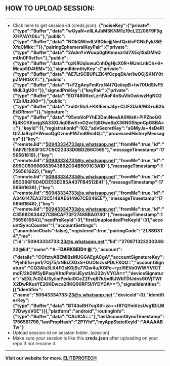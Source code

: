 ## HOW TO UPLOAD SESSION: 

---
- Click here to get session-id (creds.json). **{"noiseKey":{"private":{"type":"Buffer","data":"wGyaN+nIlLAJbMSKNM1z19cL2Z/06F9F5gXHP/AYt0k="},"public":{"type":"Buffer","data":"NOkQWivdLVBQkejjjNmfQxklcFCNkFyk/8iEXfqCMkk="}},"pairingEphemeralKeyPair":{"private":{"type":"Buffer","data":"2AdmYxWuup0gI9tmoszi1d7XEq1SxDMhQmUn0F6st1s="},"public":{"type":"Buffer","data":"qzKRUqIuwuCnhDgHjcX0R+MJmLnkCh+6+Mcup5D4tEM="}},"signedIdentityKey":{"private":{"type":"Buffer","data":"AE7LtSCBUPLZK4fCcpqDk/st1wOGjSKNY0tpZMHtGXY="},"public":{"type":"Buffer","data":"l+FZgAnyFmKrxN4t7QeiiepB+tw70UdSlvF5WdL3gU0="}},"signedPreKey":{"keyPair":{"private":{"type":"Buffer","data":"EO74806xcLzrtFAoF4nSuVbGwkwzHgNO2YZsIUizJ08="},"public":{"type":"Buffer","data":"zul0r1ih/L+KKIEemJ4y+CLlF2UaR/M3+uB2bEkDRmo="}},"signature":{"type":"Buffer","data":"95vmVoPYhE3DmiNevAA9WsK+PlPZboGOKj4KCKKsejgSA33XlJiq0BwKrnO2vc1lj8Owo6pX36NG5hpnCpG8BA=="},"keyId":1},"registrationId":102,"advSecretKey":"aGMyJa+4sDeRlQlZJaRzp1+WnxoQgOznmPMZmB9ni4Q=","processedHistoryMessages":[{"key":{"remoteJid":"50943334733@s.whatsapp.net","fromMe":true,"id":"5AF7E1E83F3C7C9C22333D0BD2B6C565"},"messageTimestamp":1756561619},{"key":{"remoteJid":"50943334733@s.whatsapp.net","fromMe":true,"id":"899C050606083943892C04B5091C3A1D"},"messageTimestamp":1756561622},{"key":{"remoteJid":"50943334733@s.whatsapp.net","fromMe":true,"id":"85D396F9D4DDE53ED85A437FB4512E41"},"messageTimestamp":1756561639},{"key":{"remoteJid":"50943334733@s.whatsapp.net","fromMe":true,"id":"A346147EA372C5149AE614967CE046EE"},"messageTimestamp":1756561648},{"key":{"remoteJid":"50943334733@s.whatsapp.net","fromMe":true,"id":"C356BD634427CB6CAF73F27488BA0740"},"messageTimestamp":1756561654}],"nextPreKeyId":31,"firstUnuploadedPreKeyId":31,"accountSyncCounter":1,"accountSettings":{"unarchiveChats":false},"registered":true,"pairingCode":"ZLSSD3T4","me":{"id":"50943334733:23@s.whatsapp.net","lid":"270871323230346:23@lid","name":"✞—͞𝐃𝐀𝐑𝐊𝐒𝐄𝐈𝐃✞𒆜"},"account":{"details":"COfztvABEMiBzMUGGAEgACgA","accountSignatureKey":"PjehEfu+pe1/7Oj75/xNBiZXOxS+DUOIszvsPDLFXQQ=","accountSignature":"CQ3AIa3LK4FGsKGjSs77Qw4u/KGPo+ryzI9EVo0WWYVfCTmdF/2hDW5yBPaq/KhtdPetxIJEystUn332r/VYCA==","deviceSignature":"sEXL7c0Z4/Sy/imPeduiGCeZ2Fvq87k/pdRJWbTDfJdnsG0VjTWfX2DwRKusYE26KDwca2RKQ90RF5l/iYDYDA=="},"signalIdentities":[{"identifier":{"name":"50943334733:23@s.whatsapp.net","deviceId":0},"identifierKey":{"type":"Buffer","data":"BT43oRH7vqXtf+zo++f8TQYmVzsUvg1DiLM77DwyxV0E"}}],"platform":"android","routingInfo":{"type":"Buffer","data":"CAUICA=="},"lastAccountSyncTimestamp":1756561796,"lastPropHash":"2P1Yhf","myAppStateKeyId":"AAAAABTw"}**
- Upload session-id on session folder. (session)
- Make sure your session is like this **creds.json** after uploading on your repo if not rename it.

---
**Visit our website for more.  [ELITEPROTECH](https://eliteprotech.zone.id)**
